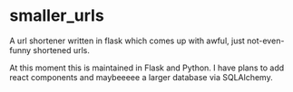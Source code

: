 # smaller_urls
A url shortener written in flask which comes up with awful, just not-even-funny shortened urls.

At this moment this is maintained in Flask and Python. I have plans to add react components and maybeeeee a larger database via SQLAlchemy.

